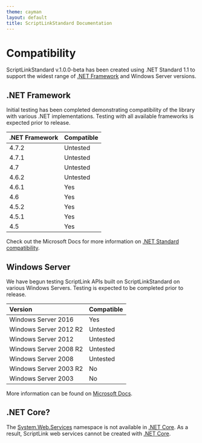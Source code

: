 ```yaml
---
theme: cayman
layout: default
title: ScriptLinkStandard Documentation
---
```


# Compatibility

ScriptLinkStandard v.1.0.0-beta has been created using .NET Standard 1.1 to support the widest range of [.NET Framework](https://docs.microsoft.com/en-us/dotnet/framework/) and Windows Server versions.

## .NET Framework

Initial testing has been completed demonstrating compatibility of the library with various .NET implementations. Testing with all available frameworks is expected prior to release.

| .NET Framework | Compatible |
|:-------------- |:-----------|
| 4.7.2 | Untested |
| 4.7.1 | Untested |
| 4.7 | Untested |
| 4.6.2 | Untested |
| 4.6.1 | Yes |
| 4.6 | Yes |
| 4.5.2 | Yes |
| 4.5.1 | Yes |
| 4.5 | Yes |

Check out the Microsoft Docs for more information on [.NET Standard compatibility](https://docs.microsoft.com/en-us/dotnet/standard/net-standard).

## Windows Server

We have begun testing ScriptLink APIs built on ScriptLinkStandard on various Windows Servers. Testing is expected to be completed prior to release.

| Version | Compatible |
|:--------|:-----------|
| Windows Server 2016 | Yes |
| Windows Server 2012 R2 | Untested |
| Windows Server 2012 | Untested |
| Windows Server 2008 R2 | Untested |
| Windows Server 2008 | Untested |
| Windows Server 2003 R2 | No |
| Windows Server 2003 | No |

More information can be found on [Microsoft Docs](https://docs.microsoft.com/en-us/dotnet/framework/get-started/system-requirements).

## .NET Core?

The [System.Web.Services](https://docs.microsoft.com/en-us/dotnet/api/system.web.services?view=netframework-4.7.2) namespace is not available in [.NET Core](https://docs.microsoft.com/en-us/dotnet/core/). As a result, ScriptLink web services cannot be created with [.NET Core](https://docs.microsoft.com/en-us/dotnet/core/).
